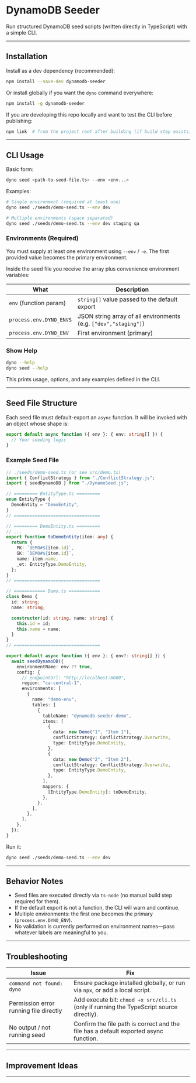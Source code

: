 # DynamoDB Seeder

Run structured DynamoDB seed scripts (written directly in TypeScript) with a simple CLI.

---

## Installation

Install as a dev dependency (recommended):

```bash
npm install --save-dev dynamodb-seeder
```

Or install globally if you want the `dyno` command everywhere:

```bash
npm install -g dynamodb-seeder
```

If you are developing this repo locally and want to test the CLI before publishing:

```bash
npm link  # from the project root after building (if build step exists)
```

---

## CLI Usage

Basic form:

```bash
dyno seed <path-to-seed-file.ts> --env <env...>
```

Examples:

```bash
# Single environment (required at least one)
dyno seed ./seeds/demo-seed.ts --env dev

# Multiple environments (space separated)
dyno seed ./seeds/demo-seed.ts --env dev staging qa
```

### Environments (Required)

You must supply at least one environment using `--env` / `-e`. The first provided value becomes the primary environment.

Inside the seed file you receive the array plus convenience environment variables:

| What | Description |
|------|-------------|
| `env` (function param) | `string[]` value passed to the default export |
| `process.env.DYNO_ENVS` | JSON string array of all environments (e.g. `["dev","staging"]`) |
| `process.env.DYNO_ENV`  | First environment (primary) |

### Show Help

```bash
dyno --help
dyno seed --help
```

This prints usage, options, and any examples defined in the CLI.

---

## Seed File Structure

Each seed file must default-export an `async` function. It will be invoked with an object whose shape is:

```ts
export default async function ({ env }: { env: string[] }) {
  // Your seeding logic
}
```

### Example Seed File

```ts
// ./seeds/demo-seed.ts (or see src/demo.ts)
import { ConflictStrategy } from "./ConflictStrategy.js";
import { seedDynamoDB } from "./DynamoSeed.js";

// ========= EntityType.ts =========
enum EntityType {
  DemoEntity = "DemoEntity",
}
// =================================

// ========= DemoEntity.ts =========
// ...
export function toDemoEntity(item: any) {
  return {
    PK: `DEMO#${item.id}`,
    SK: `DEMO#${item.id}`,
    name: item.name,
    _et: EntityType.DemoEntity,
  };
}
// =================================

// ============ Demo.ts ============
class Demo {
  id: string;
  name: string;

  constructor(id: string, name: string) {
    this.id = id;
    this.name = name;
  }
}
// =================================

export default async function ({ env }: { env?: string[] }) {
  await seedDynamoDB({
    environmentName: env ?? true,
    config: {
      // endpointUrl: "http://localhost:8000",
      region: "ca-central-1",
      environments: [
        {
          name: "demo-env",
          tables: [
            {
              tableName: "dynamodb-seeder-demo",
              items: [
                {
                  data: new Demo("1", "Item 1"),
                  conflictStrategy: ConflictStrategy.Overwrite,
                  type: EntityType.DemoEntity,
                },
                {
                  data: new Demo("2", "Item 2"),
                  conflictStrategy: ConflictStrategy.Overwrite,
                  type: EntityType.DemoEntity,
                },
              ],
              mappers: {
                [EntityType.DemoEntity]: toDemoEntity,
              },
            },
          ],
        },
      ],
    },
  });
}


```

Run it:

```bash
dyno seed ./seeds/demo-seed.ts --env dev
```

---

## Behavior Notes

- Seed files are executed directly via `ts-node` (no manual build step required for them).
- If the default export is not a function, the CLI will warn and continue.
- Multiple environments: the first one becomes the primary (`process.env.DYNO_ENV`).
- No validation is currently performed on environment names—pass whatever labels are meaningful to you.

---

## Troubleshooting

| Issue                                  | Fix                                                                                      |
| -------------------------------------- | ---------------------------------------------------------------------------------------- |
| `command not found: dyno`              | Ensure package installed globally, or run via `npx`, or add a local script.              |
| Permission error running file directly | Add execute bit: `chmod +x src/cli.ts` (only if running the TypeScript source directly). |
| No output / not running seed           | Confirm the file path is correct and the file has a default exported async function.     |

---

## Improvement Ideas

---
